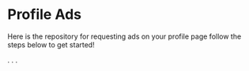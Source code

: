 # Profile Ads

Here is the repository for requesting ads on your profile page follow the steps below to get started!

. . .
